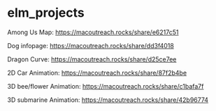 # elm_projects

Among Us Map: https://macoutreach.rocks/share/e6217c51 

Dog infopage: https://macoutreach.rocks/share/dd3f4018 

Dragon Curve: https://macoutreach.rocks/share/d25ce7ee

2D Car Animation: https://macoutreach.rocks/share/87f2b4be 

3D bee/flower Animation: https://macoutreach.rocks/share/c1bafa7f

3D submarine Animation: https://macoutreach.rocks/share/42b96774 


